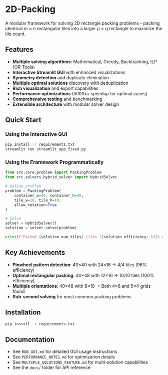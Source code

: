 # 2D-Packing

A modular framework for solving 2D rectangle packing problems - packing identical m × n rectangular tiles into a larger p × q rectangle to maximize the tile count.

## Features

- **Multiple solving algorithms**: Mathematical, Greedy, Backtracking, ILP (OR-Tools)
- **Interactive Streamlit GUI** with enhanced visualizations
- **Symmetry detection** and duplicate elimination
- **Multiple optimal solutions** discovery with deduplication
- **Rich visualization** and export capabilities
- **Performance optimizations** (5000x+ speedup for optimal cases)
- **Comprehensive testing** and benchmarking
- **Extensible architecture** with modular solver design

## Quick Start

### Using the Interactive GUI
```bash
pip install -r requirements.txt
streamlit run streamlit_app_fixed.py
```

### Using the Framework Programmatically
```python
from src.core.problem import PackingProblem
from src.solvers.hybrid_solver import HybridSolver

# Define problem
problem = PackingProblem(
    container_w=40, container_h=48,
    tile_w=10, tile_h=10,
    allow_rotation=True
)

# Solve
solver = HybridSolver()
solution = solver.solve(problem)

print(f"Packed {solution.num_tiles} tiles ({solution.efficiency:.1f}% efficiency)")
```

## Key Achievements

- **Pinwheel pattern detection**: 40×40 with 24×16 → 4/4 tiles (96% efficiency)
- **Optimal rectangular packing**: 40×48 with 12×16 → 10/10 tiles (100% efficiency)  
- **Multiple orientations**: 40×48 with 8×10 → Both 4×6 and 5×4 grids found
- **Sub-second solving** for most common packing problems

## Installation

```bash
pip install -r requirements.txt
```

## Documentation

- See `RUN_GUI.md` for detailed GUI usage instructions
- See `PERFORMANCE_NOTES.md` for optimization details
- See `MULTIPLE_SOLUTIONS_FEATURE.md` for multi-solution capabilities
- See the `docs/` folder for API reference

